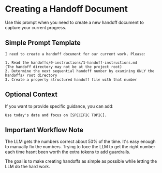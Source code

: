 # Creating a Handoff Document

Use this prompt when you need to create a new handoff document to capture your current progress.

## Simple Prompt Template

```
I need to create a handoff document for our current work. Please:

1. Read the handoffs/0-instructions/1-handoff-instructions.md
(The handoff directory may not be at the project root)
2. Determine the next sequential handoff number by examining ONLY the handoffs/ root directory
3. Create a properly structured handoff file with that number
```


## Optional Context

If you want to provide specific guidance, you can add:

```
Use today's date and focus on [SPECIFIC TOPIC].
```

## Important Workflow Note

The LLM gets the numbers correct about 50% of the time. It's easy enough to manually fix the numbers. Trying to foce the LLM to get the right number each time hasnt been worth the extra tokens to add guardrails.  

The goal is to make creating handoffs as simple as possible while letting the LLM do the hard work.